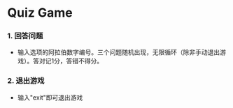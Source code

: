 # Quiz Game
### 1. 回答问题
- 输入选项的阿拉伯数字编号。三个问题随机出现，无限循环（除非手动退出游戏）。答对记1分，答错不得分。
### 2. 退出游戏
- 输入"exit"即可退出游戏
